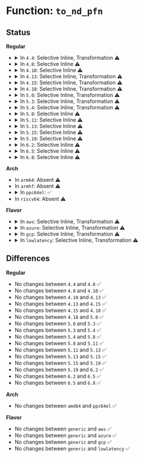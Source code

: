 # Function: <code>to_nd_pfn</code>

## Status
<b>Regular</b>
<ul>
<li>
<details>
<summary>In <code>4.4</code>: Selective Inline, Transformation ⚠️</summary>

```c
struct nd_pfn *to_nd_pfn(struct device *dev);
```

**Collision:** Unique Global

**Inline:** Selective

**Transformation:** True

**Instances:**

```
In drivers/nvdimm/pfn_devs.c (ffffffff815a1b60)
Location: drivers/nvdimm/pfn_devs.c:47
Inline: True
Inline callers:
  - drivers/nvdimm/pfn_devs.c:nd_pfn_release
  - drivers/nvdimm/pfn_devs.c:uuid_store
  - drivers/nvdimm/pfn_devs.c:namespace_store
  - drivers/nvdimm/pfn_devs.c:namespace_show
  - drivers/nvdimm/pfn_devs.c:mode_store
  - drivers/nvdimm/pfn_devs.c:nd_pfn_probe
Direct callers:
  - drivers/nvdimm/namespace_devs.c:is_uuid_busy
  - drivers/nvdimm/namespace_devs.c:nvdimm_namespace_common_probe
  - drivers/nvdimm/claim.c:nd_namespace_store
  - drivers/nvdimm/pfn_devs.c:nd_pfn_release
  - drivers/nvdimm/pfn_devs.c:uuid_store
  - drivers/nvdimm/pfn_devs.c:namespace_store
  - drivers/nvdimm/pfn_devs.c:namespace_show
  - drivers/nvdimm/pfn_devs.c:mode_store
  - drivers/nvdimm/pfn_devs.c:nd_pfn_probe
```
**Symbols:**

```
ffffffff815a1b60-ffffffff815a1b7c: to_nd_pfn.part.3 (STB_LOCAL)
ffffffff815a1b80-ffffffff815a1ba8: to_nd_pfn (STB_GLOBAL)
```
</details>
</li>
<li>
<details>
<summary>In <code>4.8</code>: Selective Inline ⚠️</summary>

```c
struct nd_pfn *to_nd_pfn(struct device *dev);
```

**Collision:** Unique Global

**Inline:** Selective

**Transformation:** False

**Instances:**

```
In drivers/nvdimm/pfn_devs.c (ffffffff815f8fb7)
Location: drivers/nvdimm/pfn_devs.c:48
Inline: True
Inline callers:
  - drivers/nvdimm/pfn_devs.c:nd_pfn_probe
  - drivers/nvdimm/pfn_devs.c:nd_pfn_release
Direct callers:
  - drivers/nvdimm/namespace_devs.c:nvdimm_namespace_common_probe
  - drivers/nvdimm/namespace_devs.c:is_uuid_busy
```
**Symbols:**

```
ffffffff815f8da0-ffffffff815f8dd4: to_nd_pfn (STB_GLOBAL)
```
</details>
</li>
<li>
<details>
<summary>In <code>4.10</code>: Selective Inline ⚠️</summary>

```c
struct nd_pfn *to_nd_pfn(struct device *dev);
```

**Collision:** Unique Global

**Inline:** Selective

**Transformation:** False

**Instances:**

```
In drivers/nvdimm/pfn_devs.c (ffffffff81627237)
Location: drivers/nvdimm/pfn_devs.c:48
Inline: True
Inline callers:
  - drivers/nvdimm/pfn_devs.c:nd_pfn_probe
  - drivers/nvdimm/pfn_devs.c:nd_pfn_release
Direct callers:
  - drivers/nvdimm/namespace_devs.c:nvdimm_namespace_common_probe
  - drivers/nvdimm/namespace_devs.c:is_uuid_busy
```
**Symbols:**

```
ffffffff81627020-ffffffff81627054: to_nd_pfn (STB_GLOBAL)
```
</details>
</li>
<li>
<details>
<summary>In <code>4.13</code>: Selective Inline, Transformation ⚠️</summary>

```c
struct nd_pfn *to_nd_pfn(struct device *dev);
```

**Collision:** Unique Global

**Inline:** Selective

**Transformation:** True

**Instances:**

```
In drivers/nvdimm/pfn_devs.c (ffffffff8163c404)
Location: drivers/nvdimm/pfn_devs.c:48
Inline: True
Inline callers:
  - drivers/nvdimm/pfn_devs.c:nd_pfn_probe
  - drivers/nvdimm/pfn_devs.c:nd_pfn_release
Direct callers:
  - drivers/nvdimm/bus.c:nd_pmem_forget_poison_check
  - drivers/nvdimm/namespace_devs.c:nvdimm_namespace_common_probe
  - drivers/nvdimm/namespace_devs.c:is_uuid_busy
  - drivers/nvdimm/pfn_devs.c:nd_pfn_probe
  - drivers/nvdimm/pfn_devs.c:nd_pfn_release
```
**Symbols:**

```
ffffffff8163b970-ffffffff8163b97d: to_nd_pfn.part.2 (STB_LOCAL)
ffffffff8163b980-ffffffff8163b9a8: to_nd_pfn (STB_GLOBAL)
```
</details>
</li>
<li>
<details>
<summary>In <code>4.15</code>: Selective Inline, Transformation ⚠️</summary>

```c
struct nd_pfn *to_nd_pfn(struct device *dev);
```

**Collision:** Unique Global

**Inline:** Selective

**Transformation:** True

**Instances:**

```
In drivers/nvdimm/pfn_devs.c (ffffffff816a5094)
Location: drivers/nvdimm/pfn_devs.c:48
Inline: True
Inline callers:
  - drivers/nvdimm/pfn_devs.c:nd_pfn_probe
  - drivers/nvdimm/pfn_devs.c:nd_pfn_release
Direct callers:
  - drivers/nvdimm/bus.c:nd_pmem_forget_poison_check
  - drivers/nvdimm/namespace_devs.c:nvdimm_namespace_common_probe
  - drivers/nvdimm/namespace_devs.c:is_uuid_busy
  - drivers/nvdimm/pfn_devs.c:nd_pfn_probe
  - drivers/nvdimm/pfn_devs.c:nd_pfn_release
```
**Symbols:**

```
ffffffff816a4710-ffffffff816a471d: to_nd_pfn.part.3 (STB_LOCAL)
ffffffff816a4720-ffffffff816a4748: to_nd_pfn (STB_GLOBAL)
```
</details>
</li>
<li>
<details>
<summary>In <code>4.18</code>: Selective Inline, Transformation ⚠️</summary>

```c
struct nd_pfn *to_nd_pfn(struct device *dev);
```

**Collision:** Unique Global

**Inline:** Selective

**Transformation:** True

**Instances:**

```
In drivers/nvdimm/pfn_devs.c (ffffffff816e127e)
Location: drivers/nvdimm/pfn_devs.c:48
Inline: True
Inline callers:
  - drivers/nvdimm/pfn_devs.c:nd_pfn_probe
  - drivers/nvdimm/pfn_devs.c:nd_pfn_release
Direct callers:
  - drivers/nvdimm/bus.c:nd_pmem_forget_poison_check
  - drivers/nvdimm/namespace_devs.c:nvdimm_namespace_common_probe
  - drivers/nvdimm/namespace_devs.c:is_uuid_busy
  - drivers/nvdimm/pfn_devs.c:nd_pfn_probe
  - drivers/nvdimm/pfn_devs.c:nd_pfn_release
```
**Symbols:**

```
ffffffff816e0f20-ffffffff816e0f2d: to_nd_pfn.part.3 (STB_LOCAL)
ffffffff816e0f30-ffffffff816e0f60: to_nd_pfn (STB_GLOBAL)
```
</details>
</li>
<li>
<details>
<summary>In <code>5.0</code>: Selective Inline, Transformation ⚠️</summary>

```c
struct nd_pfn *to_nd_pfn(struct device *dev);
```

**Collision:** Unique Global

**Inline:** Selective

**Transformation:** True

**Instances:**

```
In drivers/nvdimm/pfn_devs.c (ffffffff817038ce)
Location: drivers/nvdimm/pfn_devs.c:48
Inline: True
Inline callers:
  - drivers/nvdimm/pfn_devs.c:nd_pfn_probe
  - drivers/nvdimm/pfn_devs.c:nd_pfn_release
Direct callers:
  - drivers/nvdimm/bus.c:nd_pmem_forget_poison_check
  - drivers/nvdimm/namespace_devs.c:nvdimm_namespace_common_probe
  - drivers/nvdimm/namespace_devs.c:is_uuid_busy
  - drivers/nvdimm/pfn_devs.c:nd_pfn_probe
  - drivers/nvdimm/pfn_devs.c:nd_pfn_release
```
**Symbols:**

```
ffffffff81703570-ffffffff8170357d: to_nd_pfn.part.3 (STB_LOCAL)
ffffffff81703580-ffffffff817035b0: to_nd_pfn (STB_GLOBAL)
```
</details>
</li>
<li>
<details>
<summary>In <code>5.3</code>: Selective Inline, Transformation ⚠️</summary>

```c
struct nd_pfn *to_nd_pfn(struct device *dev);
```

**Collision:** Unique Global

**Inline:** Selective

**Transformation:** True

**Instances:**

```
In drivers/nvdimm/pfn_devs.c (ffffffff8173d38e)
Location: drivers/nvdimm/pfn_devs.c:40
Inline: True
Inline callers:
  - drivers/nvdimm/pfn_devs.c:nd_pfn_probe
  - drivers/nvdimm/pfn_devs.c:nd_pfn_release
Direct callers:
  - drivers/nvdimm/bus.c:nd_pmem_forget_poison_check
  - drivers/nvdimm/namespace_devs.c:nvdimm_namespace_common_probe
  - drivers/nvdimm/namespace_devs.c:is_uuid_busy
  - drivers/nvdimm/pfn_devs.c:nd_pfn_probe
  - drivers/nvdimm/pfn_devs.c:nd_pfn_release
```
**Symbols:**

```
ffffffff8173d5f3-ffffffff8173d60c: to_nd_pfn.part.0 (STB_LOCAL)
ffffffff8173d60c-ffffffff8173d61e: to_nd_pfn.cold (STB_LOCAL)
ffffffff8173d030-ffffffff8173d05a: to_nd_pfn (STB_GLOBAL)
```
</details>
</li>
<li>
<details>
<summary>In <code>5.4</code>: Selective Inline, Transformation ⚠️</summary>

```c
struct nd_pfn *to_nd_pfn(struct device *dev);
```

**Collision:** Unique Global

**Inline:** Selective

**Transformation:** True

**Instances:**

```
In drivers/nvdimm/pfn_devs.c (ffffffff817611de)
Location: drivers/nvdimm/pfn_devs.c:40
Inline: True
Inline callers:
  - drivers/nvdimm/pfn_devs.c:nd_pfn_probe
  - drivers/nvdimm/pfn_devs.c:nd_pfn_release
Direct callers:
  - drivers/nvdimm/bus.c:nd_pmem_forget_poison_check
  - drivers/nvdimm/region_devs.c:nd_region_advance_seeds
  - drivers/nvdimm/namespace_devs.c:nvdimm_namespace_common_probe
  - drivers/nvdimm/namespace_devs.c:is_uuid_busy
  - drivers/nvdimm/pfn_devs.c:nd_pfn_probe
  - drivers/nvdimm/pfn_devs.c:nd_pfn_release
```
**Symbols:**

```
ffffffff81760e50-ffffffff81760e5d: to_nd_pfn.part.0 (STB_LOCAL)
ffffffff81760e60-ffffffff81760e90: to_nd_pfn (STB_GLOBAL)
```
</details>
</li>
<li>
<details>
<summary>In <code>5.8</code>: Selective Inline ⚠️</summary>

```c
struct nd_pfn *to_nd_pfn(struct device *dev);
```

**Collision:** Unique Global

**Inline:** Selective

**Transformation:** False

**Instances:**

```
In drivers/nvdimm/pfn_devs.c (ffffffff81820e0a)
Location: drivers/nvdimm/pfn_devs.c:29
Inline: True
Inline callers:
  - drivers/nvdimm/pfn_devs.c:nd_pfn_probe
  - drivers/nvdimm/pfn_devs.c:nd_pfn_probe
  - drivers/nvdimm/pfn_devs.c:nd_pfn_release
  - drivers/nvdimm/pfn_devs.c:nd_pfn_release
Direct callers:
  - drivers/nvdimm/bus.c:nd_pmem_forget_poison_check
  - drivers/nvdimm/region_devs.c:nd_region_advance_seeds
  - drivers/nvdimm/namespace_devs.c:nvdimm_namespace_common_probe
  - drivers/nvdimm/namespace_devs.c:is_uuid_busy
```
**Symbols:**

```
ffffffff81820ab0-ffffffff81820ad0: to_nd_pfn (STB_GLOBAL)
```
</details>
</li>
<li>
<details>
<summary>In <code>5.11</code>: Selective Inline ⚠️</summary>

```c
struct nd_pfn *to_nd_pfn(struct device *dev);
```

**Collision:** Unique Global

**Inline:** Selective

**Transformation:** False

**Instances:**

```
In drivers/nvdimm/pfn_devs.c (ffffffff8182fcfa)
Location: drivers/nvdimm/pfn_devs.c:29
Inline: True
Inline callers:
  - drivers/nvdimm/pfn_devs.c:nd_pfn_probe
  - drivers/nvdimm/pfn_devs.c:nd_pfn_probe
  - drivers/nvdimm/pfn_devs.c:nd_pfn_release
  - drivers/nvdimm/pfn_devs.c:nd_pfn_release
Direct callers:
  - drivers/nvdimm/bus.c:nd_pmem_forget_poison_check
  - drivers/nvdimm/region_devs.c:nd_region_advance_seeds
  - drivers/nvdimm/namespace_devs.c:nvdimm_namespace_common_probe
  - drivers/nvdimm/namespace_devs.c:is_uuid_busy
```
**Symbols:**

```
ffffffff8182f9a0-ffffffff8182f9c0: to_nd_pfn (STB_GLOBAL)
```
</details>
</li>
<li>
<details>
<summary>In <code>5.13</code>: Selective Inline ⚠️</summary>

```c
struct nd_pfn *to_nd_pfn(struct device *dev);
```

**Collision:** Unique Global

**Inline:** Selective

**Transformation:** False

**Instances:**

```
In drivers/nvdimm/pfn_devs.c (ffffffff81812f8a)
Location: drivers/nvdimm/pfn_devs.c:29
Inline: True
Inline callers:
  - drivers/nvdimm/pfn_devs.c:nd_pfn_probe
  - drivers/nvdimm/pfn_devs.c:nd_pfn_probe
  - drivers/nvdimm/pfn_devs.c:nd_pfn_release
  - drivers/nvdimm/pfn_devs.c:nd_pfn_release
Direct callers:
  - drivers/nvdimm/bus.c:nd_pmem_forget_poison_check
  - drivers/nvdimm/region_devs.c:nd_region_advance_seeds
  - drivers/nvdimm/namespace_devs.c:nvdimm_namespace_common_probe
  - drivers/nvdimm/namespace_devs.c:is_uuid_busy
```
**Symbols:**

```
ffffffff81812c30-ffffffff81812c50: to_nd_pfn (STB_GLOBAL)
```
</details>
</li>
<li>
<details>
<summary>In <code>5.15</code>: Selective Inline ⚠️</summary>

```c
struct nd_pfn *to_nd_pfn(struct device *dev);
```

**Collision:** Unique Global

**Inline:** Selective

**Transformation:** False

**Instances:**

```
In drivers/nvdimm/pfn_devs.c (ffffffff8189d5ea)
Location: drivers/nvdimm/pfn_devs.c:29
Inline: True
Inline callers:
  - drivers/nvdimm/pfn_devs.c:nd_pfn_probe
  - drivers/nvdimm/pfn_devs.c:nd_pfn_release
Direct callers:
  - drivers/nvdimm/bus.c:nd_pmem_forget_poison_check
  - drivers/nvdimm/region_devs.c:nd_region_advance_seeds
  - drivers/nvdimm/namespace_devs.c:nvdimm_namespace_common_probe
  - drivers/nvdimm/namespace_devs.c:is_uuid_busy
  - drivers/nvdimm/claim.c:nd_namespace_store
```
**Symbols:**

```
ffffffff8189c120-ffffffff8189c140: to_nd_pfn (STB_GLOBAL)
```
</details>
</li>
<li>
<details>
<summary>In <code>5.19</code>: Selective Inline ⚠️</summary>

```c
struct nd_pfn *to_nd_pfn(struct device *dev);
```

**Collision:** Unique Global

**Inline:** Selective

**Transformation:** False

**Instances:**

```
In drivers/nvdimm/pfn_devs.c (ffffffff819e6f44)
Location: drivers/nvdimm/pfn_devs.c:28
Inline: True
Inline callers:
  - drivers/nvdimm/pfn_devs.c:nd_pfn_probe
  - drivers/nvdimm/pfn_devs.c:nd_pfn_release
Direct callers:
  - drivers/nvdimm/bus.c:nd_pmem_forget_poison_check
  - drivers/nvdimm/region_devs.c:nd_region_advance_seeds
  - drivers/nvdimm/namespace_devs.c:nvdimm_namespace_common_probe
  - drivers/nvdimm/namespace_devs.c:is_uuid_busy
  - drivers/nvdimm/claim.c:nd_namespace_store
```
**Symbols:**

```
ffffffff819e5990-ffffffff819e59b6: to_nd_pfn (STB_GLOBAL)
```
</details>
</li>
<li>
<details>
<summary>In <code>6.2</code>: Selective Inline ⚠️</summary>

```c
struct nd_pfn *to_nd_pfn(struct device *dev);
```

**Collision:** Unique Global

**Inline:** Selective

**Transformation:** False

**Instances:**

```
In drivers/nvdimm/pfn_devs.c (ffffffff81b630e4)
Location: drivers/nvdimm/pfn_devs.c:30
Inline: True
Inline callers:
  - drivers/nvdimm/pfn_devs.c:nd_pfn_probe
  - drivers/nvdimm/pfn_devs.c:nd_pfn_release
Direct callers:
  - drivers/nvdimm/bus.c:nd_pmem_forget_poison_check
  - drivers/nvdimm/region_devs.c:nd_region_advance_seeds
  - drivers/nvdimm/namespace_devs.c:nvdimm_namespace_common_probe
  - drivers/nvdimm/namespace_devs.c:is_uuid_busy
  - drivers/nvdimm/claim.c:nd_namespace_store
```
**Symbols:**

```
ffffffff81b61880-ffffffff81b618a6: to_nd_pfn (STB_GLOBAL)
```
</details>
</li>
<li>
<details>
<summary>In <code>6.5</code>: Selective Inline ⚠️</summary>

```c
struct nd_pfn *to_nd_pfn(struct device *dev);
```

**Collision:** Unique Global

**Inline:** Selective

**Transformation:** False

**Instances:**

```
In drivers/nvdimm/pfn_devs.c (ffffffff81bb66c4)
Location: drivers/nvdimm/pfn_devs.c:30
Inline: True
Inline callers:
  - drivers/nvdimm/pfn_devs.c:nd_pfn_probe
  - drivers/nvdimm/pfn_devs.c:nd_pfn_release
Direct callers:
  - drivers/nvdimm/bus.c:nd_pmem_forget_poison_check
  - drivers/nvdimm/region_devs.c:nd_region_advance_seeds
  - drivers/nvdimm/namespace_devs.c:nvdimm_namespace_common_probe
  - drivers/nvdimm/namespace_devs.c:is_uuid_busy
  - drivers/nvdimm/claim.c:nd_namespace_store
```
**Symbols:**

```
ffffffff81bb4e80-ffffffff81bb4ea6: to_nd_pfn (STB_GLOBAL)
```
</details>
</li>
<li>
<details>
<summary>In <code>6.8</code>: Selective Inline ⚠️</summary>

```c
struct nd_pfn *to_nd_pfn(struct device *dev);
```

**Collision:** Unique Global

**Inline:** Selective

**Transformation:** False

**Instances:**

```
In drivers/nvdimm/pfn_devs.c (ffffffff81c0ace4)
Location: drivers/nvdimm/pfn_devs.c:30
Inline: True
Inline callers:
  - drivers/nvdimm/pfn_devs.c:nd_pfn_probe
  - drivers/nvdimm/pfn_devs.c:nd_pfn_release
Direct callers:
  - drivers/nvdimm/bus.c:nd_pmem_forget_poison_check
  - drivers/nvdimm/region_devs.c:nd_region_advance_seeds
  - drivers/nvdimm/namespace_devs.c:nvdimm_namespace_common_probe
  - drivers/nvdimm/namespace_devs.c:is_uuid_busy
  - drivers/nvdimm/claim.c:nd_namespace_store
```
**Symbols:**

```
ffffffff81c09400-ffffffff81c09426: to_nd_pfn (STB_GLOBAL)
```
</details>
</li>
</ul>
<b>Arch</b>
<ul>
<li>
In <code>arm64</code>: Absent ⚠️
</li>
<li>
In <code>armhf</code>: Absent ⚠️
</li>
<li>
<details>
<summary>In <code>ppc64el</code>: ✅</summary>

```c
struct nd_pfn *to_nd_pfn(struct device *dev);
```

**Collision:** Unique Global

**Inline:** No

**Transformation:** False

**Instances:**

```
In drivers/nvdimm/pfn_devs.c (c000000000a14e50)
Location: drivers/nvdimm/pfn_devs.c:40
Inline: False
Direct callers:
  - drivers/nvdimm/bus.c:nd_pmem_forget_poison_check
  - drivers/nvdimm/region_devs.c:nd_region_advance_seeds
  - drivers/nvdimm/namespace_devs.c:nvdimm_namespace_common_probe
  - drivers/nvdimm/namespace_devs.c:is_uuid_busy
  - drivers/nvdimm/pfn_devs.c:nd_pfn_probe
  - drivers/nvdimm/pfn_devs.c:nd_pfn_release
```
**Symbols:**

```
c000000000a14e50-c000000000a14e8c: to_nd_pfn (STB_GLOBAL)
```
</details>
</li>
<li>
In <code>riscv64</code>: Absent ⚠️
</li>
</ul>
<b>Flavor</b>
<ul>
<li>
<details>
<summary>In <code>aws</code>: Selective Inline, Transformation ⚠️</summary>

```c
struct nd_pfn *to_nd_pfn(struct device *dev);
```

**Collision:** Unique Global

**Inline:** Selective

**Transformation:** True

**Instances:**

```
In drivers/nvdimm/pfn_devs.c (ffffffff817158ce)
Location: drivers/nvdimm/pfn_devs.c:40
Inline: True
Inline callers:
  - drivers/nvdimm/pfn_devs.c:nd_pfn_probe
  - drivers/nvdimm/pfn_devs.c:nd_pfn_release
Direct callers:
  - drivers/nvdimm/bus.c:nd_pmem_forget_poison_check
  - drivers/nvdimm/region_devs.c:nd_region_advance_seeds
  - drivers/nvdimm/namespace_devs.c:nvdimm_namespace_common_probe
  - drivers/nvdimm/namespace_devs.c:is_uuid_busy
  - drivers/nvdimm/pfn_devs.c:nd_pfn_probe
  - drivers/nvdimm/pfn_devs.c:nd_pfn_release
```
**Symbols:**

```
ffffffff81715540-ffffffff8171554d: to_nd_pfn.part.0 (STB_LOCAL)
ffffffff81715550-ffffffff81715580: to_nd_pfn (STB_GLOBAL)
```
</details>
</li>
<li>
<details>
<summary>In <code>azure</code>: Selective Inline, Transformation ⚠️</summary>

```c
struct nd_pfn *to_nd_pfn(struct device *dev);
```

**Collision:** Unique Global

**Inline:** Selective

**Transformation:** True

**Instances:**

```
In drivers/nvdimm/pfn_devs.c (ffffffff816e934e)
Location: drivers/nvdimm/pfn_devs.c:40
Inline: True
Inline callers:
  - drivers/nvdimm/pfn_devs.c:nd_pfn_probe
  - drivers/nvdimm/pfn_devs.c:nd_pfn_release
Direct callers:
  - drivers/nvdimm/bus.c:nd_pmem_forget_poison_check
  - drivers/nvdimm/region_devs.c:nd_region_advance_seeds
  - drivers/nvdimm/namespace_devs.c:nvdimm_namespace_common_probe
  - drivers/nvdimm/namespace_devs.c:is_uuid_busy
  - drivers/nvdimm/pfn_devs.c:nd_pfn_probe
  - drivers/nvdimm/pfn_devs.c:nd_pfn_release
  - drivers/nvdimm/pmem.c:pmem_attach_disk
```
**Symbols:**

```
ffffffff816e8fc0-ffffffff816e8fcd: to_nd_pfn.part.0 (STB_LOCAL)
ffffffff816e8fd0-ffffffff816e9000: to_nd_pfn (STB_GLOBAL)
```
</details>
</li>
<li>
<details>
<summary>In <code>gcp</code>: Selective Inline, Transformation ⚠️</summary>

```c
struct nd_pfn *to_nd_pfn(struct device *dev);
```

**Collision:** Unique Global

**Inline:** Selective

**Transformation:** True

**Instances:**

```
In drivers/nvdimm/pfn_devs.c (ffffffff8175469e)
Location: drivers/nvdimm/pfn_devs.c:40
Inline: True
Inline callers:
  - drivers/nvdimm/pfn_devs.c:nd_pfn_probe
  - drivers/nvdimm/pfn_devs.c:nd_pfn_release
Direct callers:
  - drivers/nvdimm/bus.c:nd_pmem_forget_poison_check
  - drivers/nvdimm/region_devs.c:nd_region_advance_seeds
  - drivers/nvdimm/namespace_devs.c:nvdimm_namespace_common_probe
  - drivers/nvdimm/namespace_devs.c:is_uuid_busy
  - drivers/nvdimm/pfn_devs.c:nd_pfn_probe
  - drivers/nvdimm/pfn_devs.c:nd_pfn_release
```
**Symbols:**

```
ffffffff81754310-ffffffff8175431d: to_nd_pfn.part.0 (STB_LOCAL)
ffffffff81754320-ffffffff81754350: to_nd_pfn (STB_GLOBAL)
```
</details>
</li>
<li>
<details>
<summary>In <code>lowlatency</code>: Selective Inline, Transformation ⚠️</summary>

```c
struct nd_pfn *to_nd_pfn(struct device *dev);
```

**Collision:** Unique Global

**Inline:** Selective

**Transformation:** True

**Instances:**

```
In drivers/nvdimm/pfn_devs.c (ffffffff8176fb0e)
Location: drivers/nvdimm/pfn_devs.c:40
Inline: True
Inline callers:
  - drivers/nvdimm/pfn_devs.c:nd_pfn_probe
  - drivers/nvdimm/pfn_devs.c:nd_pfn_release
Direct callers:
  - drivers/nvdimm/bus.c:nd_pmem_forget_poison_check
  - drivers/nvdimm/region_devs.c:nd_region_advance_seeds
  - drivers/nvdimm/namespace_devs.c:nvdimm_namespace_common_probe
  - drivers/nvdimm/namespace_devs.c:is_uuid_busy
  - drivers/nvdimm/pfn_devs.c:nd_pfn_probe
  - drivers/nvdimm/pfn_devs.c:nd_pfn_release
```
**Symbols:**

```
ffffffff8176f780-ffffffff8176f78d: to_nd_pfn.part.0 (STB_LOCAL)
ffffffff8176f790-ffffffff8176f7c0: to_nd_pfn (STB_GLOBAL)
```
</details>
</li>
</ul>

## Differences
<b>Regular</b>
<ul>
<li>
No changes between <code>4.4</code> and <code>4.8</code> ✅
</li>
<li>
No changes between <code>4.8</code> and <code>4.10</code> ✅
</li>
<li>
No changes between <code>4.10</code> and <code>4.13</code> ✅
</li>
<li>
No changes between <code>4.13</code> and <code>4.15</code> ✅
</li>
<li>
No changes between <code>4.15</code> and <code>4.18</code> ✅
</li>
<li>
No changes between <code>4.18</code> and <code>5.0</code> ✅
</li>
<li>
No changes between <code>5.0</code> and <code>5.3</code> ✅
</li>
<li>
No changes between <code>5.3</code> and <code>5.4</code> ✅
</li>
<li>
No changes between <code>5.4</code> and <code>5.8</code> ✅
</li>
<li>
No changes between <code>5.8</code> and <code>5.11</code> ✅
</li>
<li>
No changes between <code>5.11</code> and <code>5.13</code> ✅
</li>
<li>
No changes between <code>5.13</code> and <code>5.15</code> ✅
</li>
<li>
No changes between <code>5.15</code> and <code>5.19</code> ✅
</li>
<li>
No changes between <code>5.19</code> and <code>6.2</code> ✅
</li>
<li>
No changes between <code>6.2</code> and <code>6.5</code> ✅
</li>
<li>
No changes between <code>6.5</code> and <code>6.8</code> ✅
</li>
</ul>
<b>Arch</b>
<ul>
<li>
No changes between <code>amd64</code> and <code>ppc64el</code> ✅
</li>
</ul>
<b>Flavor</b>
<ul>
<li>
No changes between <code>generic</code> and <code>aws</code> ✅
</li>
<li>
No changes between <code>generic</code> and <code>azure</code> ✅
</li>
<li>
No changes between <code>generic</code> and <code>gcp</code> ✅
</li>
<li>
No changes between <code>generic</code> and <code>lowlatency</code> ✅
</li>
</ul>
